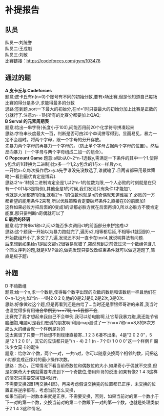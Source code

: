 # 补提报告
## 队员

队员一:刘统誉\
队员二:王成魁\
队员三:刘敏\
比赛链接：https://codeforces.com/gym/103478
## 通过的题

__A 皮卡丘与 Codeforces__\
题意:皮卡丘有n(n>0)个账号有不同的初始分数,要有x场比赛,但是他知道自己每场比赛的得分是多少,求能得最多的分数\
思路:签到题,sort一下最大的初始分,在n!=1时只要最大的初始分加上比赛是正数的分就行了.注意:n==1时所有的比赛分都要加上QAQ;\
__B Serval 的元素周期表__\
题意:给出一串字符(长度小于100),问能否用前20个化学符号拼凑起来\
思路:字符串长度最大一百，判断是否可由20个单词拼写得到。显而易见，暴力一定不会超时。将两个字母，跟一个字母的分开存放。\
先暴力两个字母的再暴力一个字母的。（防止单个字母占据两个字母的位置）。然后反向暴力（一个字母与两个字母组成二加一的组合）。\
__C Popcount Game__
题意:a和b从0~2^n-1选数y,需满足一下条件的其中一个1.使得y包含的1(转换为二进制)比x多一个1,2.y包含的1与x一样且y>x,\
一开始x=0,每次操作后x=y.a先手谁没先没数选了,谁就输了.且两者都采用最优策略(一看到最优肯定是博弈).\
思路:2^n-1转换二进制肯定全是1,以2^n-1的位数为限,一个人必败的时刻就是在只有一个0(1与3是特例),其他全是1的时候,我们发现只有条件1才能加1,\
也就是大家都选1的话,就看2^n-1的位数也就是n的奇偶就知道谁赢了,必败的一方都希望的能用条件2来苟,所以优胜策略肯定要破坏条件2,直接在0的前面加1\
这样如果必败方把后面的0变成1的话那必胜方就在后面再填0,所以必胜方不傻肯定能赢.那只要判断n奇偶就可以了\
__E 最后的轻语__\
题意:给字符串s1和s2,问s2能否多次调用s1的前面部分来拼接成s2\
思路:这个题我一开始以为暴力跑就完了,遍历s2,相等都后延,不相等s1就回到0,一开始数组开小了,多交了几遍,发现还不对一直卡在text4,就说明算法有问题.\
后来想到如果给s1是回文那s2很容易就错了,突然想到之前做过求一个数组包含几个回文序列的题,就是KMP做的,做完发现只要改改结束条件就可以做这道题了,简直是板子题\

## 补题
D 不动数组\
题意:给一个n,求一个数组,使得每个数字出现的次数的数组和该数组一样且他们在0~n-1之内,如当n==4时2 0 2 0,他的0是2,1是0,2是2次,3是0次.\
思路:好像做过这个题,但是再看到还是白给了...当时还是廖银师哥讲的来着,我当时也没觉得多有用~~谁会举例到n==7啊,n=5我都不会~~,\
比赛完了我才想起来我自己不会举例,我可以给电脑啊,让它帮我暴力跑,我还能节省脑细胞,电脑可是我们忠诚的朋友啊!利用map测试了一下n==7和n==8,8的8次方那么大的组合就一个样例是对的\
这太离谱了只要一开始想不到规律直接寄...1 2 3 6凑不出来，4是"2 0 2 0"，5是"2 1 2 0 0"，其它的应该都只是"(n - 4) 2 1 (n - 7个0) 1 0 0 0"这一个样例
F 魔法少女莫卡的诞生\
题意：给你2n个数，两个一对，一共n对，你可以随意交换两个相邻的数，问把这n对都变成正序对的最小操作次数。\
思路：贪心，正常情况下看当前奇数位和偶数位的大小,如果奇小于偶就不交换,但是如果奇大于偶就需要考虑到下一个奇数位,借用师哥的说法:如果有像2 1 4 3这样的情况只需要交换1跟4就行，\
不需要交换2跟1再交换4跟3，再来考虑假设交换完的位置都已正序，未交换的位置正序逆序都有，考虑当前怎么交换，\
如果当前的一对数本来就是正序，不需要交换，否则，如果当前对的第一个数小于下一对的第一个数，交换当前对的第二个数跟下一对的第一个数，也就是处理类似于2 1 4 3这种情况。
